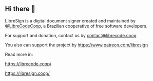## Hi there 👋

LibreSign is a digital document signer created and maintained by [@LibreCodeCoop](https://github.com/LibreCodeCoop/), a Brazilian cooperative of free software developers.

For support and donation, contact us by contact@librecode.coop

You also can support the project by https://www.patreon.com/libresign

Read more in:

https://librecode.coop/ 

https://libresign.coop/

<!--

**Here are some ideas to get you started:**

🙋‍♀️ A short introduction - what is your organization all about?
🌈 Contribution guidelines - how can the community get involved?
👩‍💻 Useful resources - where can the community find your docs? Is there anything else the community should know?
🍿 Fun facts - what does your team eat for breakfast?
🧙 Remember, you can do mighty things with the power of [Markdown](https://docs.github.com/github/writing-on-github/getting-started-with-writing-and-formatting-on-github/basic-writing-and-formatting-syntax)
-->
